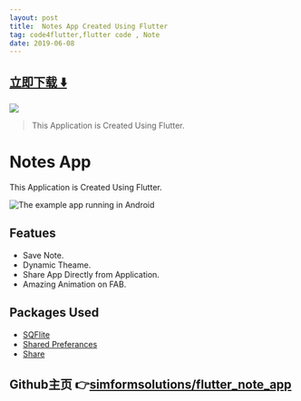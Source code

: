 ```yaml
---
layout: post
title:  Notes App Created Using Flutter
tag: code4flutter,flutter code , Note
date: 2019-06-08
---
```


 


## [立即下载 ️⬇️ ](https://codeload.github.com/simformsolutions/flutter_note_app/zip/master) 


 
![](https://flutterawesome.com/content/images/2019/05/Created-Using-Flutter.jpg)
 
>
> This Application is Created Using Flutter.
>

 
# Notes App

This Application is Created Using Flutter.

![The example app running in Android](https://github.com/simformsolutions/flutter_note_app/blob/master/preview/preview.gif)

## Featues 

*  Save Note.
*  Dynamic Theame.
*  Share App Directly from Application.
*  Amazing Animation on FAB.

## Packages Used
*  [SQFlite]( https://pub.dev/packages/sqflite )
*  [Shared Preferances](https://pub.dev/packages/shared_preferences)
*  [Share]( https://pub.dev/packages/share )

## Github主页 👉[simformsolutions/flutter_note_app](http://github.com/simformsolutions/flutter_note_app)